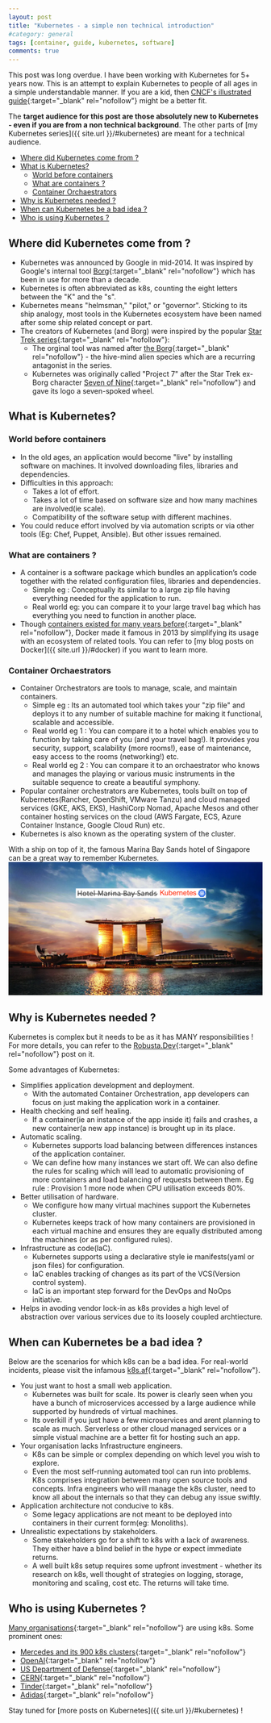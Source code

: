 ```yaml
---
layout: post
title: "Kubernetes - a simple non technical introduction"
#category: general
tags: [container, guide, kubernetes, software]
comments: true
---
```


This post was long overdue. I have been working with Kubernetes for 5+ years now. This is an attempt to explain Kubernetes to people of all ages in a simple understandable manner. If you are a kid, then [CNCF's illustrated guide](https://www.cncf.io/phippy/the-childrens-illustrated-guide-to-kubernetes/){:target="_blank" rel="nofollow"} might be a better fit.

The **target audience for this post are those absolutely new to Kubernetes - even if you are from a non technical background**. The other parts of [my Kubernetes series]({{ site.url }}/#kubernetes) are meant for a technical audience.

<!-- TOC -->

- [Where did Kubernetes come from ?](#where-did-kubernetes-come-from-)
- [What is Kubernetes?](#what-is-kubernetes)
    - [World before containers](#world-before-containers)
    - [What are containers ?](#what-are-containers-)
    - [Container Orchaestrators](#container-orchaestrators)
- [Why is Kubernetes needed ?](#why-is-kubernetes-needed-)
- [When can Kubernetes be a bad idea ?](#when-can-kubernetes-be-a-bad-idea-)
- [Who is using Kubernetes ?](#who-is-using-kubernetes-)

<!-- /TOC -->

## Where did Kubernetes come from ?

- Kubernetes was announced by Google in mid-2014. It was inspired by Google's internal tool [Borg](https://research.google/pubs/pub43438/){:target="_blank" rel="nofollow"} which has been in use for more than a decade.
- Kubernetes is often abbreviated as k8s, counting the eight letters between the "K" and the "s".
- Kubernetes means "helmsman," "pilot," or "governor". Sticking to its ship analogy, most tools in the Kubernetes ecosystem have been named after some ship related concept or part.
- The creators of Kubernetes (and Borg) were inspired by the popular [Star Trek series](https://en.wikipedia.org/wiki/Star_Trek){:target="_blank" rel="nofollow"}:
  - The orginal tool was named after [the Borg](https://en.wikipedia.org/wiki/Borg){:target="_blank" rel="nofollow"} - the hive-mind alien species which are a recurring antagonist in the series.
  - Kubernetes was originally called "Project 7" after the Star Trek ex-Borg character [Seven of Nine](https://en.wikipedia.org/wiki/Seven_of_Nine){:target="_blank" rel="nofollow"} and gave its logo a seven-spoked wheel.
  
## What is Kubernetes?

### World before containers

- In the old ages, an application would become "live" by installing software on machines. It involved downloading files, libraries and dependencies.
- Difficulties in this approach:
  - Takes a lot of effort.
  - Takes a lot of time based on software size and how many machines are involved(ie scale).
  - Compatibility of the software setup with different machines.
- You could reduce effort involved by via automation scripts or via other tools (Eg: Chef, Puppet, Ansible). But other issues remained.

### What are containers ?

- A container is a software package which bundles an application’s code together with the related configuration files, libraries and dependencies.
  - Simple eg : Conceptually its similar to a large zip file having everything needed for the application to run.
  - Real world eg: you can compare it to your large travel bag which has everything you need to function in another place.
- Though [containers existed for many years before](https://blog.aquasec.com/a-brief-history-of-containers-from-1970s-chroot-to-docker-2016){:target="_blank" rel="nofollow"}, Docker made it famous in 2013 by simplifying its usage with an ecosystem of related tools. You can refer to [my blog posts on Docker]({{ site.url }}/#docker) if you want to learn more.

### Container Orchaestrators

- Container Orchestrators are tools to manage, scale, and maintain containers.
  - Simple eg : Its an automated tool which takes your "zip file" and deploys it to any number of suitable machine for making it functional, scalable and accessible.  
  - Real world eg 1 : You can compare it to a hotel which enables you to function by taking care of you (and your travel bag!). It provides you security, support, scalability (more rooms!), ease of maintenance, easy access to the rooms (networking!) etc.
  - Real world eg 2 : You can compare it to an orchaestrator who knows and manages the playing or various music instruments in the suitable sequence to create a beautiful symphony.  
- Popular container orchestrators are Kubernetes, tools built on top of Kubernetes(Rancher, OpenShift, VMware Tanzu) and cloud managed services (GKE, AKS, EKS), HashiCorp Nomad, Apache Mesos and other container hosting services on the cloud (AWS Fargate, ECS, Azure Container Instance, Google Cloud Run) etc.
- Kubernetes is also known as the operating system of the cluster.

With a ship on top of it, the famous Marina Bay Sands hotel of Singapore can be a great way to remember Kubernetes.
!["k8s-real-world-example"](/assets/images/k8s/hotel-marina-bay-sands.png "k8s-real-world-example")

## Why is Kubernetes needed ?

Kubernetes is complex but it needs to be as it has MANY responsibilities ! For more details, you can refer to the [Robusta.Dev](https://home.robusta.dev/blog/kubernetes-is-complex-because-you-want-complex-things){:target="_blank" rel="nofollow"} post on it.

Some advantages of Kubernetes:

- Simplifies application development and deployment.
  - With the automated Container Orchestration, app developers can focus on just making the application work in a container.
- Health checking and self healing.
  - If a container(ie an instance of the app inside it) fails and crashes, a new container(a new app instance) is brought up in its place.
- Automatic scaling.
  - Kubernetes supports load balancing between differences instances of the application container.
  - We can define how many instances we start off. We can also define the rules for scaling which will lead to automatic provisioning of more containers and load balancing of requests between them. Eg rule : Provision 1 more node when CPU utilisation exceeds 80%.
- Better utilisation of hardware.
  - We configure how many virtual machines support the Kubernetes cluster.
  - Kubernetes keeps track of how many containers are provisioned in each virtual machine and ensures they are equally distributed among the machines (or as per configured rules).
- Infrastructure as code(IaC).
  - Kubernetes supports using a declarative style ie manifests(yaml or json files) for configuration.
  - IaC enables tracking of changes as its part of the VCS(Version control system).
  - IaC is an important step forward for the DevOps and NoOps initiative.
- Helps in avoding vendor lock-in as k8s provides a high level of abstraction over various services due to its loosely coupled archtiecture.

## When can Kubernetes be a bad idea ?

Below are the scenarios for which k8s can be a bad idea. For real-world incidents, please visit the infamous [k8s.af](https://k8s.af/){:target="_blank" rel="nofollow"}.

- You just want to host a small web application.
  - Kubernetes was built for scale. Its power is clearly seen when you have a bunch of microservices accessed by a large audience while supported by hundreds of virtual machines.
  - Its overkill if you just have a few microservices and arent planning to scale as much. Serverless or other cloud managed services or a simple vistual machine are a better fit for hosting such an app.
- Your organisation lacks Infrastructure engineers.
  - K8s can be simple or complex depending on which level you wish to explore.
  - Even the most self-running automated tool can run into problems. K8s comprises integration between many open source tools and concepts. Infra engineers who will manage the k8s cluster, need to know all about the internals so that they can debug any issue swiftly.
- Application architecture not conducive to k8s.
  - Some legacy applications are not meant to be deployed into containers in their current form(eg: Monoliths).
- Unrealistic expectations by stakeholders.
  - Some stakeholders go for a shift to k8s with a lack of awareness. They either have a blind belief in the hype or expect immediate returns.
  - A well built k8s setup requires some upfront investment - whether its research on k8s, well thought of strategies on logging, storage, monitoring and scaling, cost etc. The returns will take time.

## Who is using Kubernetes ?

[Many organisations](https://kubernetes.io/case-studies/){:target="_blank" rel="nofollow"} are using k8s. Some prominent ones:

- [Mercedes and its 900 k8s clusters](https://www.infoworld.com/article/3664052/why-mercedes-benz-runs-on-900-kubernetes-clusters.html){:target="_blank" rel="nofollow"}
- [OpenAI](https://kubernetes.io/case-studies/openai/){:target="_blank" rel="nofollow"}
- [US Department of Defense](https://www.cncf.io/blog/2020/05/07/with-kubernetes-the-u-s-department-of-defense-is-enabling-devsecops-on-f-16s-and-battleships/){:target="_blank" rel="nofollow"}
- [CERN](https://kubernetes.io/case-studies/cern/){:target="_blank" rel="nofollow"}
- [Tinder](https://medium.com/tinder/tinders-move-to-kubernetes-cda2a6372f44){:target="_blank" rel="nofollow"}
- [Adidas](https://kubernetes.io/case-studies/adidas/){:target="_blank" rel="nofollow"}

Stay tuned for [more posts on Kubernetes]({{ site.url }}/#kubernetes) !
